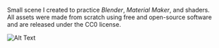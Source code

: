 Small scene I created to practice *Blender*, *Material Maker*, and shaders.  
All assets were made from scratch using free and open-source software and are released under the CC0 license.

![Alt Text](thumb.gif)

